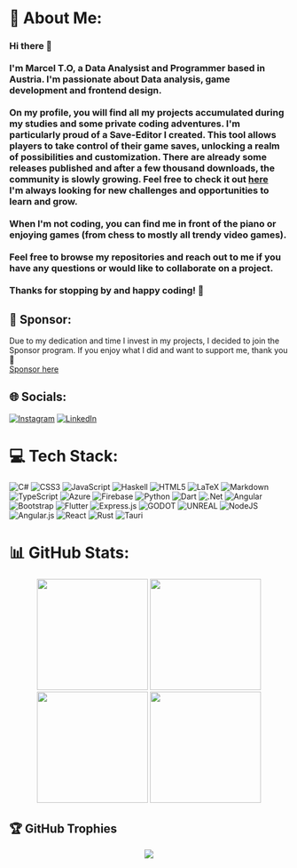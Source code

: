 # 💫 About Me:
### Hi there 👋<br><br>I'm Marcel T.O, a Data Analysist and Programmer based in Austria. I'm passionate about Data analysis, game development and frontend design. <br><br>On my profile, you will find all my projects accumulated during my studies and some private coding adventures. I'm particularly proud of a Save-Editor I created. This tool allows players to take control of their game saves, unlocking a realm of possibilities and customization. There are already some releases published and after a few thousand downloads, the community is slowly growing. Feel free to check it out [here](https://github.com/Marcel-TO/DL2_Save_Editor)<br>I'm always looking for new challenges and opportunities to learn and grow.<br><br>When I'm not coding, you can find me in front of the piano or enjoying games (from chess to mostly all trendy video games). <br><br>Feel free to browse my repositories and reach out to me if you have any questions or would like to collaborate on a project.<br><br>Thanks for stopping by and happy coding! 🚀<br>

## 💝 Sponsor:
Due to my dedication and time I invest in my projects, I decided to join the Sponsor program. If you enjoy what I did and want to support me, thank you 🙏
<br/>
[Sponsor here](https://github.com/sponsors/Marcel-TO/button)


## 🌐 Socials:
[![Instagram](https://img.shields.io/badge/Instagram-%23E4405F.svg?logo=Instagram&logoColor=white)](https://instagram.com/marcel_mac_) [![LinkedIn](https://img.shields.io/badge/LinkedIn-%230077B5.svg?logo=linkedin&logoColor=white)](https://linkedin.com/in/marcel-turobin-ort-418392252) 

# 💻 Tech Stack:
![C#](https://img.shields.io/badge/c%23-%23239120.svg?style=for-the-badge&logo=c-sharp&logoColor=white) ![CSS3](https://img.shields.io/badge/css3-%231572B6.svg?style=for-the-badge&logo=css3&logoColor=white) ![JavaScript](https://img.shields.io/badge/javascript-%23323330.svg?style=for-the-badge&logo=javascript&logoColor=%23F7DF1E) ![Haskell](https://img.shields.io/badge/Haskell-5e5086?style=for-the-badge&logo=haskell&logoColor=white) ![HTML5](https://img.shields.io/badge/html5-%23E34F26.svg?style=for-the-badge&logo=html5&logoColor=white) ![LaTeX](https://img.shields.io/badge/latex-%23008080.svg?style=for-the-badge&logo=latex&logoColor=white) ![Markdown](https://img.shields.io/badge/markdown-%23000000.svg?style=for-the-badge&logo=markdown&logoColor=white) ![TypeScript](https://img.shields.io/badge/typescript-%23007ACC.svg?style=for-the-badge&logo=typescript&logoColor=white) ![Azure](https://img.shields.io/badge/azure-%230072C6.svg?style=for-the-badge&logo=azure-devops&logoColor=white) ![Firebase](https://img.shields.io/badge/firebase-%23039BE5.svg?style=for-the-badge&logo=firebase) ![Python](https://img.shields.io/badge/python-3670A0?style=for-the-badge&logo=python&logoColor=ffdd54) ![Dart](https://img.shields.io/badge/dart-%230175C2.svg?style=for-the-badge&logo=dart&logoColor=white) ![.Net](https://img.shields.io/badge/.NET-5C2D91?style=for-the-badge&logo=.net&logoColor=white) ![Angular](https://img.shields.io/badge/angular-%23DD0031.svg?style=for-the-badge&logo=angular&logoColor=white) ![Bootstrap](https://img.shields.io/badge/bootstrap-%23563D7C.svg?style=for-the-badge&logo=bootstrap&logoColor=white) ![Flutter](https://img.shields.io/badge/Flutter-%2302569B.svg?style=for-the-badge&logo=Flutter&logoColor=white) ![Express.js](https://img.shields.io/badge/express.js-%23404d59.svg?style=for-the-badge&logo=express&logoColor=%2361DAFB) ![GODOT](https://img.shields.io/badge/godot-3582bb.svg?style=for-the-badge&logo=godot-engine&logoColor=white) ![UNREAL](https://img.shields.io/badge/unreal-%2320232a.svg?style=for-the-badge&logo=unreal-engine&logoColor=white) ![NodeJS](https://img.shields.io/badge/node.js-6DA55F?style=for-the-badge&logo=node.js&logoColor=white) ![Angular.js](https://img.shields.io/badge/angular.js-%23E23237.svg?style=for-the-badge&logo=angularjs&logoColor=white) ![React](https://img.shields.io/badge/react-%2320232a.svg?style=for-the-badge&logo=react&logoColor=%2361DAFB) ![Rust](https://img.shields.io/badge/rust-%23E34F26.svg?style=for-the-badge&logo=rust&logoColor=black) ![Tauri](https://img.shields.io/badge/tauri-%23039BE5.svg?style=for-the-badge&logo=tauri&logoColor=ffdd54)
# 📊 GitHub Stats:
<p align="center">
  <img height=200 src="https://github-readme-stats.vercel.app/api?username=marcel-to&show_icons=true&theme=github_dark&rank_icon=github&hide=contribs" />
  <img height=200 src="https://github-readme-streak-stats.herokuapp.com?user=Marcel-TO&theme=github-dark-blue&date_format=j%20M%5B%20Y%5D&mode=weekly"/>
  <img height=200 src="https://github-readme-stats.vercel.app/api/top-langs/?username=marcel-to&layout=donut&theme=github_dark&card_width=320"/>
  <img height=200 src="https://github-contributor-stats.vercel.app/api?username=Marcel-TO&limit=5&theme=github_dark&combine_all_yearly_contributions=true"/>
</p>

## 🏆 GitHub Trophies
<p align="center">
  <a href="https://github.com/anuraghazra/github-readme-stats">
    <img align="center" src="https://github-profile-trophy.vercel.app/?username=Marcel-TO&no-frame=false&no-bg=false&margin-w=4" />
  </a>
</p>
